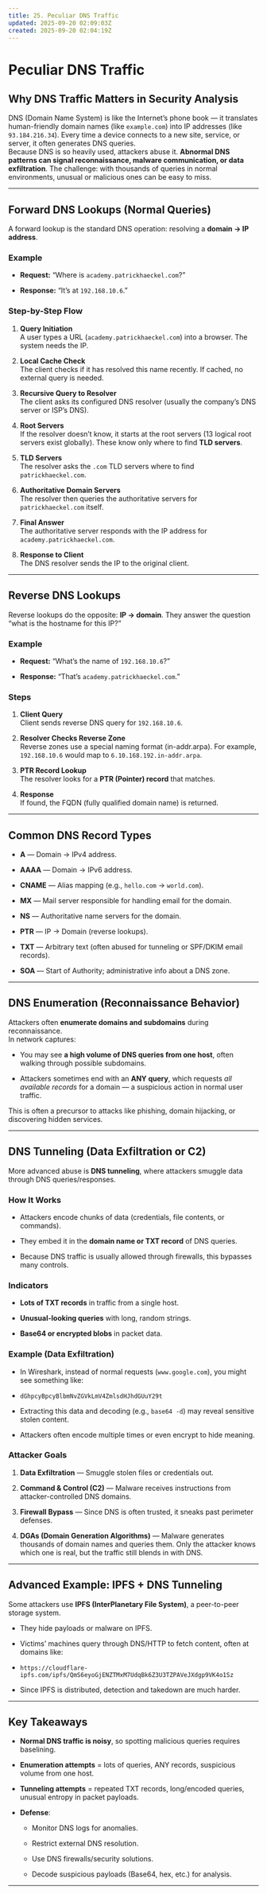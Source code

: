 ```yaml
---
title: 25. Peculiar DNS Traffic
updated: 2025-09-20 02:09:03Z
created: 2025-09-20 02:04:19Z
---
```


# Peculiar DNS Traffic

## Why DNS Traffic Matters in Security Analysis

DNS (Domain Name System) is like the Internet’s phone book — it translates human-friendly domain names (like `example.com`) into IP addresses (like `93.184.216.34`). Every time a device connects to a new site, service, or server, it often generates DNS queries.  
Because DNS is so heavily used, attackers abuse it. **Abnormal DNS patterns can signal reconnaissance, malware communication, or data exfiltration**. The challenge: with thousands of queries in normal environments, unusual or malicious ones can be easy to miss.

* * *

## Forward DNS Lookups (Normal Queries)

A forward lookup is the standard DNS operation: resolving a **domain → IP address**.

### Example

- **Request:** “Where is `academy.patrickhaeckel.com`?”
    
- **Response:** “It’s at `192.168.10.6`.”
    

### Step-by-Step Flow

1.  **Query Initiation**  
    A user types a URL (`academy.patrickhaeckel.com`) into a browser. The system needs the IP.
    
2.  **Local Cache Check**  
    The client checks if it has resolved this name recently. If cached, no external query is needed.
    
3.  **Recursive Query to Resolver**  
    The client asks its configured DNS resolver (usually the company’s DNS server or ISP’s DNS).
    
4.  **Root Servers**  
    If the resolver doesn’t know, it starts at the root servers (13 logical root servers exist globally). These know only where to find **TLD servers**.
    
5.  **TLD Servers**  
    The resolver asks the `.com` TLD servers where to find `patrickhaeckel.com`.
    
6.  **Authoritative Domain Servers**  
    The resolver then queries the authoritative servers for `patrickhaeckel.com` itself.
    
7.  **Final Answer**  
    The authoritative server responds with the IP address for `academy.patrickhaeckel.com`.
    
8.  **Response to Client**  
    The DNS resolver sends the IP to the original client.
    

* * *

## Reverse DNS Lookups

Reverse lookups do the opposite: **IP → domain**. They answer the question “what is the hostname for this IP?”

### Example

- **Request:** “What’s the name of `192.168.10.6`?”
    
- **Response:** “That’s `academy.patrickhaeckel.com`.”
    

### Steps

1.  **Client Query**  
    Client sends reverse DNS query for `192.168.10.6`.
    
2.  **Resolver Checks Reverse Zone**  
    Reverse zones use a special naming format (in-addr.arpa). For example, `192.168.10.6` would map to `6.10.168.192.in-addr.arpa`.
    
3.  **PTR Record Lookup**  
    The resolver looks for a **PTR (Pointer) record** that matches.
    
4.  **Response**  
    If found, the FQDN (fully qualified domain name) is returned.
    

* * *

## Common DNS Record Types

- **A** — Domain → IPv4 address.
    
- **AAAA** — Domain → IPv6 address.
    
- **CNAME** — Alias mapping (e.g., `hello.com` → `world.com`).
    
- **MX** — Mail server responsible for handling email for the domain.
    
- **NS** — Authoritative name servers for the domain.
    
- **PTR** — IP → Domain (reverse lookups).
    
- **TXT** — Arbitrary text (often abused for tunneling or SPF/DKIM email records).
    
- **SOA** — Start of Authority; administrative info about a DNS zone.
    

* * *

## DNS Enumeration (Reconnaissance Behavior)

Attackers often **enumerate domains and subdomains** during reconnaissance.  
In network captures:

- You may see **a high volume of DNS queries from one host**, often walking through possible subdomains.
    
- Attackers sometimes end with an **ANY query**, which requests *all available records* for a domain — a suspicious action in normal user traffic.
    

This is often a precursor to attacks like phishing, domain hijacking, or discovering hidden services.

* * *

## DNS Tunneling (Data Exfiltration or C2)

More advanced abuse is **DNS tunneling**, where attackers smuggle data through DNS queries/responses.

### How It Works

- Attackers encode chunks of data (credentials, file contents, or commands).
    
- They embed it in the **domain name or TXT record** of DNS queries.
    
- Because DNS traffic is usually allowed through firewalls, this bypasses many controls.
    

### Indicators

- **Lots of TXT records** in traffic from a single host.
    
- **Unusual-looking queries** with long, random strings.
    
- **Base64 or encrypted blobs** in packet data.
    

### Example (Data Exfiltration)

- In Wireshark, instead of normal requests (`www.google.com`), you might see something like:
    
- `dGhpcyBpcyBlbmNvZGVkLmV4ZmlsdHJhdGUuY29t`
    
- Extracting this data and decoding (e.g., `base64 -d`) may reveal sensitive stolen content.
    
- Attackers often encode multiple times or even encrypt to hide meaning.
    

### Attacker Goals

1.  **Data Exfiltration** — Smuggle stolen files or credentials out.
    
2.  **Command & Control (C2)** — Malware receives instructions from attacker-controlled DNS domains.
    
3.  **Firewall Bypass** — Since DNS is often trusted, it sneaks past perimeter defenses.
    
4.  **DGAs (Domain Generation Algorithms)** — Malware generates thousands of domain names and queries them. Only the attacker knows which one is real, but the traffic still blends in with DNS.
    

* * *

## Advanced Example: IPFS + DNS Tunneling

Some attackers use **IPFS (InterPlanetary File System)**, a peer-to-peer storage system.

- They hide payloads or malware on IPFS.
    
- Victims’ machines query through DNS/HTTP to fetch content, often at domains like:
    
- `https://cloudflare-ipfs.com/ipfs/QmS6eyoGjENZTMxM7UdqBk6Z3U3TZPAVeJXdgp9VK4o1Sz`
    
- Since IPFS is distributed, detection and takedown are much harder.
    

* * *

## Key Takeaways

- **Normal DNS traffic is noisy**, so spotting malicious queries requires baselining.
    
- **Enumeration attempts** = lots of queries, ANY records, suspicious volume from one host.
    
- **Tunneling attempts** = repeated TXT records, long/encoded queries, unusual entropy in packet payloads.
    
- **Defense**:
    
    - Monitor DNS logs for anomalies.
        
    - Restrict external DNS resolution.
        
    - Use DNS firewalls/security solutions.
        
    - Decode suspicious payloads (Base64, hex, etc.) for analysis.
        

* * *

&nbsp;